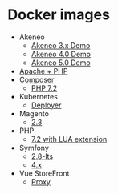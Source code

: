 # Docker images

* Akeneo
  * [Akeneo 3.x Demo](akeneo/3.x-demo)
  * [Akeneo 4.0 Demo](akeneo/4.0-demo)
  * [Akeneo 5.0 Demo](akeneo/5.0-demo)
* [Apache + PHP](apache-php)
* [Composer](composer)
  * [PHP 7.2](composer/php-7.2)
* Kubernetes
  * [Deployer](kubernetes/deployer)
* Magento
  * [2.3](magento/2.3)
* PHP
  * [7.2 with LUA extension](php/7.2-lua)
* Symfony
  * [2.8-lts](symfony/2.8-lts)
  * [4.x](symfony/4.x)
* Vue StoreFront
  * [Proxy](vue-storefront/proxy)
